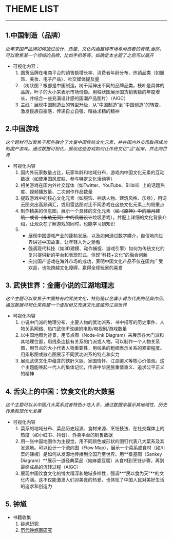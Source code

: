 # THEME LIST
---
## 1.中国制造（品牌）
*近年来国产品牌如何通过设计、质量、文化内涵赢得市场与消费者的青睐,当然，可以聚焦某一个领域的品牌，比如手机等等，如确定本主题了之后可以展开*

* 可视化内容：
  1. 国货品牌在电商平台的销售额增长率、消费者年龄分布、热销品类（如服饰、美妆、电子产品）、社交媒体提及量
  2. （树状图？根部是中国制造，树干延伸出不同的品牌品类，枝叶是具体的品牌，叶子的大小来表示市场份额。用柱状图展示国货销售额的年度增长，并结合一些充满设计感的国潮产品图片）（AIGC）
  3. 主线：展现中国制造业的转型升级，从“中国制造”到“中国创造”的转变，激发民族自豪感，传递自立自强、精益求精的精神 


## 2.中国游戏
*这个题材可以聚焦于那些融合了大量中国传统文化元素，并在国内外市场取得成功的国产游戏。通过数据可视化，展现这些游戏如何让传统文化“活”起来，并走向世界*

* 可视化内容
  1. 国内外玩家数量占比，玩家年龄和地域分布，游戏内中国文化元素的互动数据（如使用国风皮肤、参与特定文化活动等）
  2. 相关游戏在国内外社交媒体（如Twitter、YouTube、Bilibili）上的话题热度、视频播放量、二次创作作品数量
  3. 提取游戏中的核心文化元素（如服饰、神话人物、建筑风格、乐器），用词云图突出高频词汇，或用雷达图对比不同游戏在这些文化元素上的侧重点
  4.  制作精美的信息图，展示一个具体的文化元素（~~如《原神》中的璃月建筑、或者《永劫无间》中的兵器设计~~垃圾游戏），并配上详细的文化背景介绍，让观众在了解游戏的同时，也能学习到知识
  5. * 展现中国游戏产业的蓬勃发展，以及如何通过数字媒介，自信地向世界讲述中国故事，让年轻人为之骄傲
     * 强调现代科技（如3D建模、动作捕捉、游戏引擎）如何为传统文化的复兴提供新的平台和表现形式，体现“科技+文化”的融合创新
     *  突出国产游戏在海外市场的成功，表明中国文化产品不仅在国内广受欢迎，也能跨越文化障碍，赢得全球玩家的喜爱
  
## 3. 武侠世界：金庸小说的江湖地理志
*这个主题可以聚焦于中国特有的武侠文化，特别是以金庸小说为代表的经典作品，通过数据可视化来构建一个虚拟但又充满文化底蕴的江湖世界*

* 可视化内容
  1. 小说中门派的地理分布、主要人物的武功派系、书中描写的历史事件、人物关系网络、热门武侠IP改编的电影/电视剧/游戏数量
  2. 以中国地图为背景，用节点图（Node-link Diagram）来展示各大门派和其地理位置，用线条连接有关系的门派或人物。可以制作一个人物关系图，用节点的大小代表人物重要性，用线条的粗细表示关系的紧密程度。用条形图或散点图展示不同武功派系的特点和实力
  3. 展现武侠文化中蕴含的侠肝义胆、家国情怀、江湖道义等核心价值观。这个主题能唤起一代人的集体记忆，传递中华民族重情重义、追求公平正义的精神

## 4. 舌尖上的中国：饮食文化的大数据
*这个主题可以从中国八大菜系或者特色小吃入手，通过数据来展示其地域性、历史传承和现代化发展*
* 可视化内容
  1. 菜系的地域分布、菜品历史起源、食材来源、烹饪技法、在社交媒体上的热度（如小红书、抖音）、外卖平台的销售数据
  2.  用一张中国地图作为主视觉，用不同颜色或形状的图钉代表八大菜系及其发源地。可以设计一个流向图（Flow Map），展示一个菜系或食材（如川菜的辣椒）是如何从发源地传播到全国乃至世界。用**桑基图（Sankey Diagram）**展示一道经典菜品（如麻婆豆腐）从食材到烹饪步骤，再到最终成品的流转过程（AIGC）
  3. 展现中国饮食文化的博大精深和地域多样性，强调**“民以食为天”**的文化内涵。这不仅能激发人们对美食的热爱，也体现了中国人民对美好生活的追求和创造力 

## 5. 钟馗

* 书籍收集
  1. [钟馗研究](https://zlib.by/book/30322271/13782e/%E9%92%9F%E9%A6%97%E7%A0%94%E7%A9%B6.html)
  2. [历代钟馗画研究](https://zlib.by/book/27607924/dd4d1d/%E5%8E%86%E4%BB%A3%E9%92%9F%E9%A6%97%E7%94%BB%E7%A0%94%E7%A9%B6.html)
